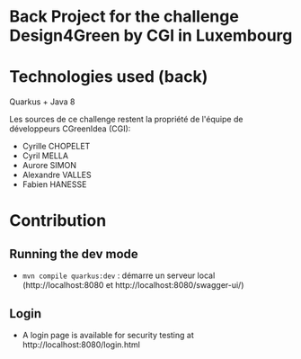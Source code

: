 # Back Project for the challenge Design4Green by CGI in Luxembourg

# Technologies used (back)

Quarkus + Java 8


Les sources de ce challenge restent la propriété de l'équipe de développeurs CGreenIdea (CGI):
- Cyrille CHOPELET
- Cyril MELLA
- Aurore SIMON
- Alexandre VALLES
- Fabien HANESSE
  
# Contribution

## Running the dev mode

* `mvn compile quarkus:dev` : démarre un serveur local (http://localhost:8080 et http://localhost:8080/swagger-ui/)

## Login

* A login page is available for security testing at http://localhost:8080/login.html
